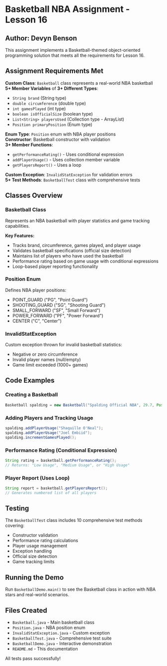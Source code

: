 # Basketball NBA Assignment - Lesson 16

## Author: Devyn Benson

This assignment implements a Basketball-themed object-oriented programming solution that meets all the requirements for Lesson 16.

## Assignment Requirements Met

**Custom Class**: `Basketball` class represents a real-world NBA basketball  
**5+ Member Variables** of **3+ Different Types**:
- `String brand` (String type)
- `double circumference` (double type)  
- `int gamesPlayed` (int type)
- `boolean isOfficialSize` (boolean type)
- `List<String> playersUsed` (Collection type - ArrayList)
- `Position primaryPosition` (Enum type)

**Enum Type**: `Position` enum with NBA player positions  
**Constructor**: Basketball constructor with validation  
**3+ Member Functions**:
- `getPerformanceRating()` - Uses conditional expression
- `addPlayerUsage()` - Uses collection member variable  
- `getPlayersReport()` - Uses a loop

**Custom Exception**: `InvalidStatException` for validation errors  
**5+ Test Methods**: `BasketballTest` class with comprehensive tests

## Classes Overview

### Basketball Class
Represents an NBA basketball with player statistics and game tracking capabilities.

**Key Features:**
- Tracks brand, circumference, games played, and player usage
- Validates basketball specifications (official size detection)
- Maintains list of players who have used the basketball
- Performance rating based on game usage with conditional expressions
- Loop-based player reporting functionality

### Position Enum
Defines NBA player positions:
- POINT_GUARD ("PG", "Point Guard")
- SHOOTING_GUARD ("SG", "Shooting Guard")  
- SMALL_FORWARD ("SF", "Small Forward")
- POWER_FORWARD ("PF", "Power Forward")
- CENTER ("C", "Center")

### InvalidStatException
Custom exception thrown for invalid basketball statistics:
- Negative or zero circumference
- Invalid player names (null/empty)
- Game limit exceeded (1000+ games)

## Code Examples

### Creating a Basketball
```java
Basketball spalding = new Basketball("Spalding Official NBA", 29.7, Position.CENTER);
```

### Adding Players and Tracking Usage
```java
spalding.addPlayerUsage("Shaquille O'Neal");
spalding.addPlayerUsage("Joel Embiid");
spalding.incrementGamesPlayed();
```

### Performance Rating (Conditional Expression)
```java
String rating = basketball.getPerformanceRating();
// Returns: "Low Usage", "Medium Usage", or "High Usage"
```

### Player Report (Uses Loop)
```java
String report = basketball.getPlayersReport();
// Generates numbered list of all players
```

## Testing
The `BasketballTest` class includes 10 comprehensive test methods covering:
- Constructor validation
- Performance rating calculations
- Player usage management
- Exception handling
- Official size detection
- Game tracking limits

## Running the Demo
Run `BasketballDemo.main()` to see the Basketball class in action with NBA stars and real-world scenarios.

## Files Created
- `Basketball.java` - Main basketball class
- `Position.java` - NBA position enum
- `InvalidStatException.java` - Custom exception
- `BasketballTest.java` - Comprehensive test suite  
- `BasketballDemo.java` - Interactive demonstration
- `README.md` - This documentation

All tests pass successfully!

